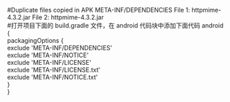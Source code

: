 #Duplicate files copied in APK META-INF/DEPENDENCIES File 1: httpmime-4.3.2.jar File 2: httpmime-4.3.2.jar       
#打开项目下面的 build.gradle 文件，在 android 代码块中添加下面代码
android {  
    packagingOptions {  
        exclude 'META-INF/DEPENDENCIES'  
        exclude 'META-INF/NOTICE'  
        exclude 'META-INF/LICENSE'  
        exclude 'META-INF/LICENSE.txt'  
        exclude 'META-INF/NOTICE.txt'  
    }  
}  